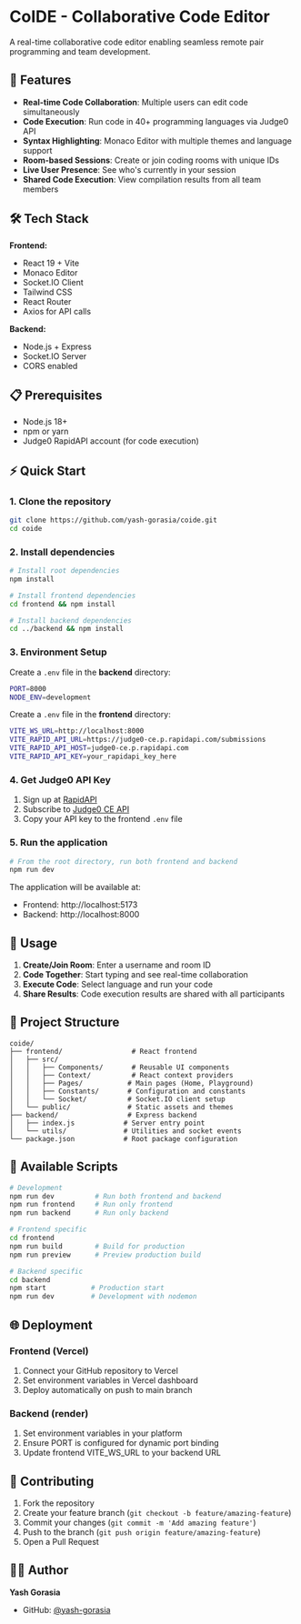# CoIDE - Collaborative Code Editor

A real-time collaborative code editor enabling seamless remote pair programming and team development.

## 🚀 Features

- **Real-time Code Collaboration**: Multiple users can edit code simultaneously
- **Code Execution**: Run code in 40+ programming languages via Judge0 API
- **Syntax Highlighting**: Monaco Editor with multiple themes and language support
- **Room-based Sessions**: Create or join coding rooms with unique IDs
- **Live User Presence**: See who's currently in your session
- **Shared Code Execution**: View compilation results from all team members

## 🛠️ Tech Stack

**Frontend:**
- React 19 + Vite
- Monaco Editor
- Socket.IO Client
- Tailwind CSS
- React Router
- Axios for API calls

**Backend:**
- Node.js + Express
- Socket.IO Server
- CORS enabled

## 📋 Prerequisites

- Node.js 18+ 
- npm or yarn
- Judge0 RapidAPI account (for code execution)

## ⚡ Quick Start

### 1. Clone the repository
```bash
git clone https://github.com/yash-gorasia/coide.git
cd coide
```

### 2. Install dependencies
```bash
# Install root dependencies
npm install

# Install frontend dependencies
cd frontend && npm install

# Install backend dependencies
cd ../backend && npm install
```

### 3. Environment Setup

Create a `.env` file in the **backend** directory:
```bash
PORT=8000
NODE_ENV=development
```

Create a `.env` file in the **frontend** directory:
```bash
VITE_WS_URL=http://localhost:8000
VITE_RAPID_API_URL=https://judge0-ce.p.rapidapi.com/submissions
VITE_RAPID_API_HOST=judge0-ce.p.rapidapi.com
VITE_RAPID_API_KEY=your_rapidapi_key_here
```

### 4. Get Judge0 API Key
1. Sign up at [RapidAPI](https://rapidapi.com/)
2. Subscribe to [Judge0 CE API](https://rapidapi.com/judge0-official/api/judge0-ce)
3. Copy your API key to the frontend `.env` file

### 5. Run the application
```bash
# From the root directory, run both frontend and backend
npm run dev
```

The application will be available at:
- Frontend: http://localhost:5173
- Backend: http://localhost:8000

## 🎯 Usage

1. **Create/Join Room**: Enter a username and room ID
2. **Code Together**: Start typing and see real-time collaboration
3. **Execute Code**: Select language and run your code
4. **Share Results**: Code execution results are shared with all participants

## 📁 Project Structure

```
coide/
├── frontend/                 # React frontend
│   ├── src/
│   │   ├── Components/       # Reusable UI components
│   │   ├── Context/          # React context providers
│   │   ├── Pages/           # Main pages (Home, Playground)
│   │   ├── Constants/       # Configuration and constants
│   │   └── Socket/          # Socket.IO client setup
│   └── public/              # Static assets and themes
├── backend/                 # Express backend
│   ├── index.js            # Server entry point
│   └── utils/              # Utilities and socket events
└── package.json            # Root package configuration
```

## 🔧 Available Scripts

```bash
# Development
npm run dev          # Run both frontend and backend
npm run frontend     # Run only frontend
npm run backend      # Run only backend

# Frontend specific
cd frontend
npm run build        # Build for production
npm run preview      # Preview production build

# Backend specific
cd backend
npm start           # Production start
npm run dev         # Development with nodemon
```

## 🌐 Deployment

### Frontend (Vercel)
1. Connect your GitHub repository to Vercel
2. Set environment variables in Vercel dashboard
3. Deploy automatically on push to main branch

### Backend (render)
1. Set environment variables in your platform
2. Ensure PORT is configured for dynamic port binding
3. Update frontend VITE_WS_URL to your backend URL

## 🤝 Contributing

1. Fork the repository
2. Create your feature branch (`git checkout -b feature/amazing-feature`)
3. Commit your changes (`git commit -m 'Add amazing feature'`)
4. Push to the branch (`git push origin feature/amazing-feature`)
5. Open a Pull Request

## 👨‍💻 Author

**Yash Gorasia**
- GitHub: [@yash-gorasia](https://github.com/yash-gorasia)


